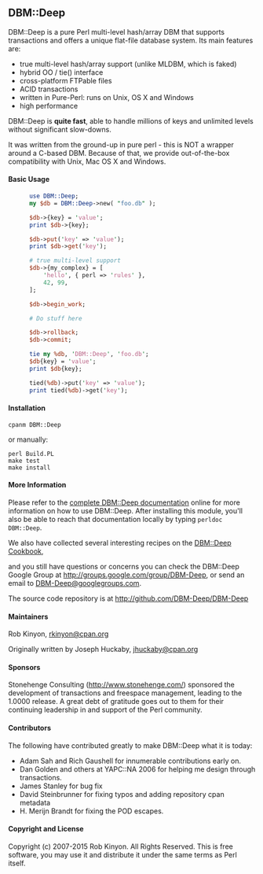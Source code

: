 DBM::Deep
---------

DBM::Deep is a pure Perl multi-level hash/array DBM that supports
transactions and offers a unique flat-file database system. Its
main features are:

 * true multi-level hash/array support (unlike MLDBM, which is faked)
 * hybrid OO / tie() interface
 * cross-platform FTPable files
 * ACID transactions
 * written in Pure-Perl: runs on Unix, OS X and Windows
 * high performance

DBM::Deep is **quite fast**, able to handle millions of keys and unlimited
levels without significant slow-downs.

It was written from the ground-up in pure perl - this is NOT a wrapper around
a C-based DBM. Because of that, we provide out-of-the-box compatibility with
Unix, Mac OS X and Windows.


#### Basic Usage ####

```perl
      use DBM::Deep;
      my $db = DBM::Deep->new( "foo.db" );

      $db->{key} = 'value';
      print $db->{key};

      $db->put('key' => 'value');
      print $db->get('key');

      # true multi-level support
      $db->{my_complex} = [
          'hello', { perl => 'rules' },
          42, 99,
      ];

      $db->begin_work;

      # Do stuff here

      $db->rollback;
      $db->commit;

      tie my %db, 'DBM::Deep', 'foo.db';
      $db{key} = 'value';
      print $db{key};

      tied(%db)->put('key' => 'value');
      print tied(%db)->get('key');
```

#### Installation ####

    cpanm DBM::Deep

or manually:

    perl Build.PL
    make test
    make install


#### More Information ####

Please refer to the
[complete DBM::Deep documentation](https://metacpan.org/pod/distribution/DBM-Deep/lib/DBM/Deep.pod)
online for more information on how to use DBM::Deep. After installing this module,
you'll also be able to reach that documentation locally by typing `perldoc DBM::Deep`.

We also have collected several interesting recipes on the
[DBM::Deep Cookbook](https://metacpan.org/pod/distribution/DBM-Deep/lib/DBM/Deep/Cookbook.pod),

and you still have questions or concerns you can check the DBM::Deep
Google Group at http://groups.google.com/group/DBM-Deep,
or send an email to DBM-Deep@googlegroups.com.

The source code repository is at http://github.com/DBM-Deep/DBM-Deep

#### Maintainers ####

Rob Kinyon, rkinyon@cpan.org

Originally written by Joseph Huckaby, jhuckaby@cpan.org

#### Sponsors ####

Stonehenge Consulting (<http://www.stonehenge.com/>) sponsored the
development of transactions and freespace management, leading to the
1.0000 release. A great debt of gratitude goes out to them for their
continuing leadership in and support of the Perl community.

#### Contributors ####

The following have contributed greatly to make DBM::Deep what it is
today:

 * Adam Sah and Rich Gaushell for innumerable contributions early on.
 * Dan Golden and others at YAPC::NA 2006 for helping me design through transactions.
 * James Stanley for bug fix
 * David Steinbrunner for fixing typos and adding repository cpan metadata
 * H. Merijn Brandt for fixing the POD escapes.

#### Copyright and License ####

Copyright (c) 2007-2015 Rob Kinyon. All Rights Reserved. This is free
software, you may use it and distribute it under the same terms as Perl
itself.


